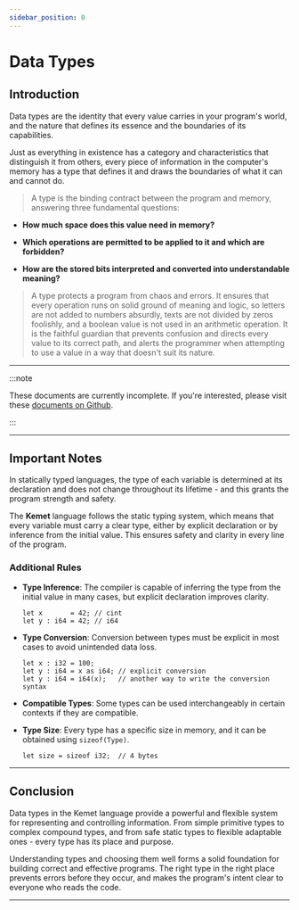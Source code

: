 ```yaml
---
sidebar_position: 0
---
```


# Data Types

## Introduction

Data types are the identity that every value carries in your program's world, and the nature that defines its essence and the boundaries of its capabilities.

Just as everything in existence has a category and characteristics that distinguish it from others, every piece of information in the computer's memory has a type that defines it and draws the boundaries of what it can and cannot do.

> A type is the binding contract between the program and memory, answering three fundamental questions:

- **How much space does this value need in memory?**

- **Which operations are permitted to be applied to it and which are forbidden?**

- **How are the stored bits interpreted and converted into understandable meaning?**

> A type protects a program from chaos and errors. It ensures that every operation runs on solid ground of meaning and logic, so letters are not added to numbers absurdly, texts are not divided by zeros foolishly, and a boolean value is not used in an arithmetic operation. It is the faithful guardian that prevents confusion and directs every value to its correct path, and alerts the programmer when attempting to use a value in a way that doesn't suit its nature.

---

:::note

These documents are currently incomplete. If you're interested, please visit these [documents on Github](https://github.com/kemet-lang/rules?tab=readme-ov-file#type).

:::

---

## Important Notes

In statically typed languages, the type of each variable is determined at its declaration and does not change throughout its lifetime - and this grants the program strength and safety.

The **Kemet** language follows the static typing system, which means that every variable must carry a clear type, either by explicit declaration or by inference from the initial value. This ensures safety and clarity in every line of the program.

### Additional Rules

- **Type Inference**: The compiler is capable of inferring the type from the initial value in many cases, but explicit declaration improves clarity.

  ```kemet
  let x       = 42; // cint
  let y : i64 = 42; // i64
  ```

- **Type Conversion**: Conversion between types must be explicit in most cases to avoid unintended data loss.

  ```kemet
  let x : i32 = 100;
  let y : i64 = x as i64; // explicit conversion
  let y : i64 = i64(x);   // another way to write the conversion syntax
  ```

- **Compatible Types**: Some types can be used interchangeably in certain contexts if they are compatible.

- **Type Size**: Every type has a specific size in memory, and it can be obtained using `sizeof(Type)`.

    ```kemet
    let size = sizeof i32;  // 4 bytes
    ```

---

## Conclusion

Data types in the Kemet language provide a powerful and flexible system for representing and controlling information. From simple primitive types to complex compound types, and from safe static types to flexible adaptable ones - every type has its place and purpose.

Understanding types and choosing them well forms a solid foundation for building correct and effective programs. The right type in the right place prevents errors before they occur, and makes the program's intent clear to everyone who reads the code.

---